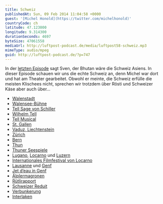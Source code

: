 ```yaml
---
title: Schweiz
publishedAt: Sun, 09 Feb 2014 11:04:58 +0000
guest: '[Michel Honold](https://twitter.com/michelhonold)'
countryCode: ch
latitude: 47.123000
longitude: 9.314300
durationSeconds: 4697
byteSize: 47061558
mediaUrl: http://luftpost-podcast.de/media/luftpost58-schweiz.mp3
mimeType: audio/mpeg
guid: http://luftpost-podcast.de/?p=747
---
```


In der [letzten Episode](http://luftpost-podcast.de/bhutan/ "Bhutan") sagt Sven, der Bhutan wäre die Schweiz Asiens. In dieser Episode schauen wir uns die echte Schweiz an, denn Michel war dort und hat am Theater gearbeitet. Obwohl er meinte, die Schweiz erfülle die meisten Klischees nicht, sprechen wir trotzdem über Rösti und Schweizer Käse aber auch über... 
* [Walenstadt](http://de.wikipedia.org/wiki/Walenstadt)
* [Walensee-Bühne](http://www.walenseebuehne.ch)
* [Tell Sage von Schiller](http://de.wikipedia.org/wiki/WilhelmTell%28Schiller%29)
* [Wilhelm Tell](http://de.wikipedia.org/wiki/WilhelmTell)
* [Tell Musical](http://www.gallissas-verlag.de/play/tell-das-musical)
* [St. Gallen](http://de.wikipedia.org/wiki/St.%5FGallen)
* [Vaduz, Liechtenstein](http://de.wikipedia.org/wiki/Vaduz)
* [Zürich](http://de.wikipedia.org/wiki/Zürich)
* [Bern](http://de.wikipedia.org/wiki/Bern)
* [Thun](http://de.wikipedia.org/wiki/Thun)
* [Thuner Seespiele](http://www.thunerseespiele.ch)
* [Lugano](http://de.wikipedia.org/wiki/Lugano), [Locarno](http://de.wikipedia.org/wiki/Locarno) und [Luzern](http://de.wikipedia.org/wiki/Luzern)
* [Internationales Filmfestival von Locarno](http://de.wikipedia.org/wiki/InternationalesFilmfestivalvonLocarno)
* [Lausanne](http://de.wikipedia.org/wiki/Lausanne) und [Genf](http://de.wikipedia.org/wiki/Genf)
* [Jet d’eau in Genf](http://de.wikipedia.org/wiki/Jetd%E2%80%99eau)
* [Älplermagronen](http://de.wikipedia.org/wiki/%C3%84lplermagronen)
* [Rütlirapport](http://de.wikipedia.org/wiki/R%C3%BCtlirapport)
* [Schweizer Reduit](http://de.wikipedia.org/wiki/SchweizerReduit)
* [Verbunkerung](http://www.swissinfo.ch/ger/specials/dieschweizderrekorde/weltrecorde/KeinLandbautmehrBunkeralsdie%5FSchweiz.html?cid=7422086#element34307852)
* [Interlaken](http://de.wikipedia.org/wiki/Interlaken)
